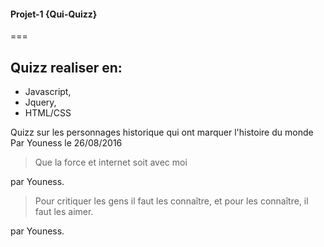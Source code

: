 #### Projet-1 {Qui-Quizz}
===
## Quizz realiser en: 
+ Javascript, 
+ Jquery, 
+ HTML/CSS

Quizz sur les personnages historique qui ont marquer l'histoire du monde
Par Youness le 26/08/2016

> Que la force et internet soit avec moi

par Youness.

> Pour critiquer les gens il faut les connaître, et pour les connaître, il faut les aimer.

 par Youness.

